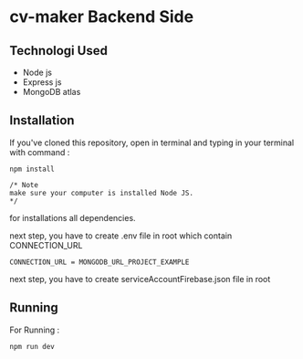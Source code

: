 # cv-maker Backend Side

## Technologi Used

- Node js
- Express js
- MongoDB atlas

## Installation

If you've cloned this repository, open in terminal and typing in your terminal with command :

```
npm install

/* Note
make sure your computer is installed Node JS.
*/
```

for installations all dependencies.

next step, you have to create .env file in root which contain CONNECTION_URL

```
CONNECTION_URL = MONGODB_URL_PROJECT_EXAMPLE
```

next step, you have to create serviceAccountFirebase.json file in root

## Running

For Running :

```
npm run dev
```
